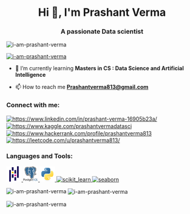 <h1 align="center">Hi 👋, I'm Prashant Verma</h1>
<h3 align="center">A passionate Data scientist</h3>

<p align="left"> <img src="https://komarev.com/ghpvc/?username=i-am-prashant-verma&label=Profile%20views&color=0e75b6&style=flat" alt="i-am-prashant-verma" /> </p>

<p align="left"> <a href="https://github.com/ryo-ma/github-profile-trophy"><img src="https://github-profile-trophy.vercel.app/?username=i-am-prashant-verma" alt="i-am-prashant-verma" /></a> </p>

- 🌱 I’m currently learning **Masters in CS : Data Science and Artificial Intelligence**

- 📫 How to reach me **Prashantverma813@gmail.com**

<h3 align="left">Connect with me:</h3>
<p align="left">
<a href="https://linkedin.com/in/https://www.linkedin.com/in/prashant-verma-16905b23a/" target="blank"><img align="center" src="https://raw.githubusercontent.com/rahuldkjain/github-profile-readme-generator/master/src/images/icons/Social/linked-in-alt.svg" alt="https://www.linkedin.com/in/prashant-verma-16905b23a/" height="30" width="40" /></a>
<a href="https://kaggle.com/https://www.kaggle.com/prashantvermadatasci" target="blank"><img align="center" src="https://raw.githubusercontent.com/rahuldkjain/github-profile-readme-generator/master/src/images/icons/Social/kaggle.svg" alt="https://www.kaggle.com/prashantvermadatasci" height="30" width="40" /></a>
<a href="https://www.hackerrank.com/https://www.hackerrank.com/profile/prashantverma813" target="blank"><img align="center" src="https://raw.githubusercontent.com/rahuldkjain/github-profile-readme-generator/master/src/images/icons/Social/hackerrank.svg" alt="https://www.hackerrank.com/profile/prashantverma813" height="30" width="40" /></a>
<a href="https://www.leetcode.com/https://leetcode.com/u/prashantverma813/" target="blank"><img align="center" src="https://raw.githubusercontent.com/rahuldkjain/github-profile-readme-generator/master/src/images/icons/Social/leet-code.svg" alt="https://leetcode.com/u/prashantverma813/" height="30" width="40" /></a>
</p>

<h3 align="left">Languages and Tools:</h3>
<p align="left"> <a href="https://pandas.pydata.org/" target="_blank" rel="noreferrer"> <img src="https://raw.githubusercontent.com/devicons/devicon/2ae2a900d2f041da66e950e4d48052658d850630/icons/pandas/pandas-original.svg" alt="pandas" width="40" height="40"/> </a> <a href="https://www.postgresql.org" target="_blank" rel="noreferrer"> <img src="https://raw.githubusercontent.com/devicons/devicon/master/icons/postgresql/postgresql-original-wordmark.svg" alt="postgresql" width="40" height="40"/> </a> <a href="https://www.python.org" target="_blank" rel="noreferrer"> <img src="https://raw.githubusercontent.com/devicons/devicon/master/icons/python/python-original.svg" alt="python" width="40" height="40"/> </a> <a href="https://scikit-learn.org/" target="_blank" rel="noreferrer"> <img src="https://upload.wikimedia.org/wikipedia/commons/0/05/Scikit_learn_logo_small.svg" alt="scikit_learn" width="40" height="40"/> </a> <a href="https://seaborn.pydata.org/" target="_blank" rel="noreferrer"> <img src="https://seaborn.pydata.org/_images/logo-mark-lightbg.svg" alt="seaborn" width="40" height="40"/> </a> </p>

<p><img align="left" src="https://github-readme-stats.vercel.app/api/top-langs?username=i-am-prashant-verma&show_icons=true&locale=en&layout=compact" alt="i-am-prashant-verma" /></p>

<p>&nbsp;<img align="center" src="https://github-readme-stats.vercel.app/api?username=i-am-prashant-verma&show_icons=true&locale=en" alt="i-am-prashant-verma" /></p>

<p><img align="center" src="https://github-readme-streak-stats.herokuapp.com/?user=i-am-prashant-verma&" alt="i-am-prashant-verma" /></p>

